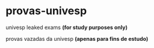# provas-univesp
univesp leaked exams **(for study purposes only)**

provas vazadas da univesp **(apenas para fins de estudo)**
